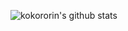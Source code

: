 ![kokororin's github stats](https://github-readme-stats.vercel.app/api?username=kokororin&show_icons=true)

